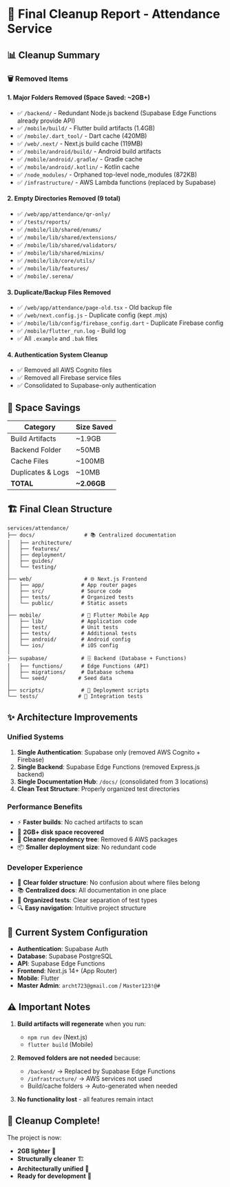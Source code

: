 # 🎯 Final Cleanup Report - Attendance Service

## 📊 Cleanup Summary

### 🗑️ Removed Items

#### 1. **Major Folders Removed (Space Saved: ~2GB+)**
- ✅ `/backend/` - Redundant Node.js backend (Supabase Edge Functions already provide API)
- ✅ `/mobile/build/` - Flutter build artifacts (1.4GB)
- ✅ `/mobile/.dart_tool/` - Dart cache (420MB)
- ✅ `/web/.next/` - Next.js build cache (119MB)
- ✅ `/mobile/android/build/` - Android build artifacts
- ✅ `/mobile/android/.gradle/` - Gradle cache
- ✅ `/mobile/android/.kotlin/` - Kotlin cache
- ✅ `/node_modules/` - Orphaned top-level node_modules (872KB)
- ✅ `/infrastructure/` - AWS Lambda functions (replaced by Supabase)

#### 2. **Empty Directories Removed (9 total)**
- ✅ `/web/app/attendance/qr-only/`
- ✅ `/tests/reports/`
- ✅ `/mobile/lib/shared/enums/`
- ✅ `/mobile/lib/shared/extensions/`
- ✅ `/mobile/lib/shared/validators/`
- ✅ `/mobile/lib/shared/mixins/`
- ✅ `/mobile/lib/core/utils/`
- ✅ `/mobile/lib/features/`
- ✅ `/mobile/.serena/`

#### 3. **Duplicate/Backup Files Removed**
- ✅ `/web/app/attendance/page-old.tsx` - Old backup file
- ✅ `/web/next.config.js` - Duplicate config (kept .mjs)
- ✅ `/mobile/lib/config/firebase_config.dart` - Duplicate Firebase config
- ✅ `/mobile/flutter_run.log` - Build log
- ✅ All `.example` and `.bak` files

#### 4. **Authentication System Cleanup**
- ✅ Removed all AWS Cognito files
- ✅ Removed all Firebase service files
- ✅ Consolidated to Supabase-only authentication

## 💾 Space Savings

| Category | Size Saved |
|----------|------------|
| Build Artifacts | ~1.9GB |
| Backend Folder | ~50MB |
| Cache Files | ~100MB |
| Duplicates & Logs | ~10MB |
| **TOTAL** | **~2.06GB** |

## 🏗️ Final Clean Structure

```
services/attendance/
├── docs/                # 📚 Centralized documentation
│   ├── architecture/
│   ├── features/
│   ├── deployment/
│   ├── guides/
│   └── testing/
│
├── web/                 # 🌐 Next.js Frontend
│   ├── app/            # App router pages
│   ├── src/            # Source code
│   ├── tests/          # Organized tests
│   └── public/         # Static assets
│
├── mobile/             # 📱 Flutter Mobile App
│   ├── lib/            # Application code
│   ├── test/           # Unit tests
│   ├── tests/          # Additional tests
│   ├── android/        # Android config
│   └── ios/            # iOS config
│
├── supabase/           # 🗄️ Backend (Database + Functions)
│   ├── functions/      # Edge Functions (API)
│   ├── migrations/     # Database schema
│   └── seed/          # Seed data
│
├── scripts/            # 🔧 Deployment scripts
└── tests/             # 🧪 Integration tests
```

## ✨ Architecture Improvements

### Unified Systems
1. **Single Authentication**: Supabase only (removed AWS Cognito + Firebase)
2. **Single Backend**: Supabase Edge Functions (removed Express.js backend)
3. **Single Documentation Hub**: `/docs/` (consolidated from 3 locations)
4. **Clean Test Structure**: Properly organized test directories

### Performance Benefits
- ⚡ **Faster builds**: No cached artifacts to scan
- 💾 **2GB+ disk space recovered**
- 🚀 **Cleaner dependency tree**: Removed 6 AWS packages
- 📦 **Smaller deployment size**: No redundant code

### Developer Experience
- 🎯 **Clear folder structure**: No confusion about where files belong
- 📚 **Centralized docs**: All documentation in one place
- 🧪 **Organized tests**: Clear separation of test types
- 🔍 **Easy navigation**: Intuitive project structure

## 🔐 Current System Configuration

- **Authentication**: Supabase Auth
- **Database**: Supabase PostgreSQL
- **API**: Supabase Edge Functions
- **Frontend**: Next.js 14+ (App Router)
- **Mobile**: Flutter
- **Master Admin**: `archt723@gmail.com` / `Master123!@#`

## ⚠️ Important Notes

1. **Build artifacts will regenerate** when you run:
   - `npm run dev` (Next.js)
   - `flutter build` (Mobile)
   
2. **Removed folders are not needed** because:
   - `/backend/` → Replaced by Supabase Edge Functions
   - `/infrastructure/` → AWS services not used
   - Build/cache folders → Auto-generated when needed

3. **No functionality lost** - all features remain intact

## 🎉 Cleanup Complete!

The project is now:
- **2GB lighter** 💾
- **Structurally cleaner** 🏗️
- **Architecturally unified** 🎯
- **Ready for development** 🚀